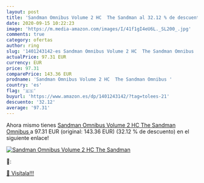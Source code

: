 ```yaml
---
layout: post
title: 'Sandman Omnibus Volume 2 HC  The Sandman al 32.12 % de descuento'
date: 2020-09-15 10:22:23
image: 'https://m.media-amazon.com/images/I/41f1gI4eU6L._SL200_.jpg'
comments: true
category: ofertas
author: ring
slug: '1401243142-es Sandman Omnibus Volume 2 HC  The Sandman Omnibus '
actualPrice: 97.31 EUR
currency: EUR
price: 97.31
comparePrice: 143.36 EUR
prodname: 'Sandman Omnibus Volume 2 HC  The Sandman Omnibus '
country: 'es'
flag: '🇪🇸'
buyurl: 'https://www.amazon.es/dp/1401243142/?tag=tolees-21'
descuento: '32.12'
average: '97.31'
---
```


Ahora mismo tienes [Sandman Omnibus Volume 2 HC  The Sandman Omnibus ](https://www.amazon.es/dp/1401243142/?tag=tolees-21) a 97.31 EUR (original: 143.36 EUR) (32.12 %  de descuento) en el siguiente enlace!

[![Sandman Omnibus Volume 2 HC  The Sandman](https://m.media-amazon.com/images/I/41f1gI4eU6L._SL200_.jpg)](https://www.amazon.es/dp/1401243142/?tag=tolees-21)

🔎:


[🛒 Visítala!!!](https://www.amazon.es/dp/1401243142/?tag=tolees-21)
